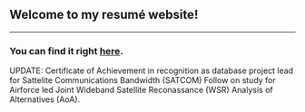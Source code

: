 <h2>Welcome to my resumé website!</h2>
<hr>
<h3>You can find it right <a href="http://bmconrad.webutu.com/" target="_blank">here</a>. </h3>
<p>UPDATE: Certificate of Achievement in recognition as database project lead for Sattelite Communications Bandwidth (SATCOM) Follow on study for Airforce led Joint Wideband Satellite Reconassance (WSR) Analysis of Alternatives (AoA). </p>
